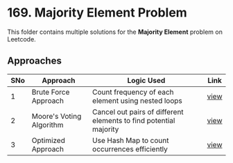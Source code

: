 # 169. Majority Element Problem

This folder contains multiple solutions for the **Majority Element** problem on Leetcode.

## Approaches

SNo | Approach | Logic Used | Link |
----|----------|------------|------|
1 | Brute Force Approach | Count frequency of each element using nested loops | [view](BrutForce_Approach/main.cpp)
2 | Moore's Voting Algorithm | Cancel out pairs of different elements to find potential majority | [view](Moorse_Algo/main.cpp)
3 | Optimized Approach | Use Hash Map to count occurrences efficiently | [view](Optimize_Approach/main.cpp)
